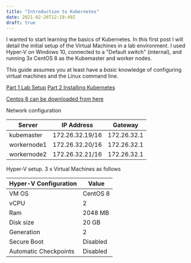 ```yaml
---
title: "Introduction to Kubernetes"
date: 2021-02-26T12:19:49Z
draft: true
---
```


I wanted to start learning the basics of Kubernetes. In this first post I will detail the initial setup of the Virtual Machines in a lab environment. I used Hyper-V on Windows 10, connected to a "Default switch" (internal), and running 3x CentOS 8 as the Kubemaster and worker nodes.

This guide assumes you at least have a _basic_ knowledge of configuring virtual machines and the Linux command line.

[Part 1 Lab Setup](https://markkerry.github.io)
[Part 2 Installing Kubernetes](https://markkerry.github.io)

[Centos 8 can be downloaded from here](https://www.centos.org/download/)

Network configuration

| Server      | IP Address      | Gateway     |
| ----------- | --------------- | ----------- |
| kubemaster  | 172.26.32.19/16 | 172.26.32.1 |
| workernode1 | 172.26.32.20/16 | 172.26.32.1 |
| workernode2 | 172.26.32.21/16 | 172.26.32.1 |

Hyper-V setup. 3 x Virtual Machines as follows

| Hyper-V Configuration | Value    |
| --------------------- | -------- |
| VM OS                 | CentOS 8 |
| vCPU                  | 2        |
| Ram                   | 2048 MB  |
| Disk size             | 20 GB    |
| Generation            | 2        |
| Secure Boot           | Disabled |
| Automatic Checkpoints | Disabled |
